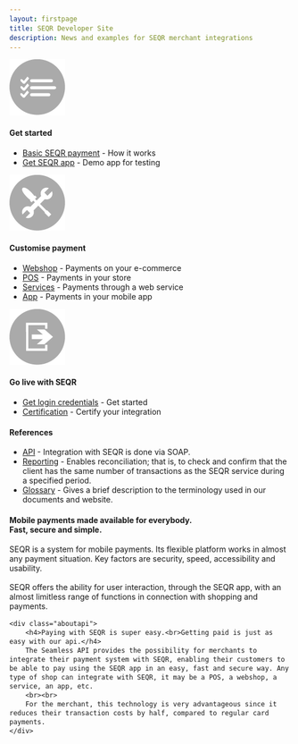 ```yaml
---
layout: firstpage
title: SEQR Developer Site
description: News and examples for SEQR merchant integrations
---
```

<div class="inner-nomargin">
	<div class="boxes">
	 <div class="box">
	  <div class="center">
		 <img src="/assets/images/start.png">
	  <h4>Get started</h4>
	 </div>
	  <ul>
	   <li><a href="merchant/payment">Basic SEQR payment</a> - How it works</li>
	   <li><a href="app/">Get SEQR app</a> - Demo app for testing</li>
	  </ul>
	 </div>
	 <div class="box">
	 <div class="center">
		 <img src="/assets/images/build.png">
		 <h4>Customise payment</h4>
	 </div>
	  <ul>
	   <li><a href="merchant/webshop">Webshop</a> - Payments on your e-commerce</li>
	   <li><a href="merchant/pos">POS</a> - Payments in your store</li> 
	   <li><a href="merchant/externalservices">Services</a> - Payments through a web service</li>
	   <li><a href="merchant/inapp">App</a> - Payments in your mobile app</li> 
	  </ul> 
	 </div>
	<div class="box">
	 	<div class="center">
		 <img src="/assets/images/golive.png">
		 <h4>Go live with SEQR</h4> 
		</div>
		<ul>
		   <li><a href="merchant/reference/signup.html">Get login credentials</a> - Get started</li>
			<li><a href="merchant/reference/certification.html">Certification</a> - Certify your integration</li> 
		</ul> 
	</div>
</div>

 <div class="margin">
 <h4>References</h4> 
  <ul>
   <li><a href="merchant/reference/api.html">API</a> - Integration with SEQR is done via SOAP.</li>
   <li><a href="merchant/reference/reporting.html">Reporting</a> - Enables reconciliation; that is, to check and confirm that the client has the same number of transactions as the SEQR service during a specified period.</li>
   <!-- li><a href="merchant/reference/loyalty.html">Loyalty</a></li -->
   <li><a href="merchant/reference/glossary.html">Glossary</a> - Gives a brief description to the terminology used in our documents and website.</li>
  </ul>
 </div>

<div class="margin">
	<div class="aboutseqr">
		<h4>Mobile payments made available for everybody.<br>Fast, secure and simple.</h4>
		SEQR is a system for mobile payments. Its flexible platform works in almost any payment situation. Key factors are security, speed, accessibility and usability.
		<br><br>
		SEQR offers the ability for user interaction, through the SEQR app, with an almost limitless range of functions in connection with shopping and payments.
	</div>
	
	<div class="aboutapi">
		<h4>Paying with SEQR is super easy.<br>Getting paid is just as easy with our api.</h4>
		The Seamless API provides the possibility for merchants to integrate their payment system with SEQR, enabling their customers to be able to pay using the SEQR app in an easy, fast and secure way. Any type of shop can integrate with SEQR, it may be a POS, a webshop, a service, an app, etc.
		<br><br>
		For the merchant, this technology is very advantageous since it reduces their transaction costs by half, compared to regular card payments.
	</div>
</div>
</div>
